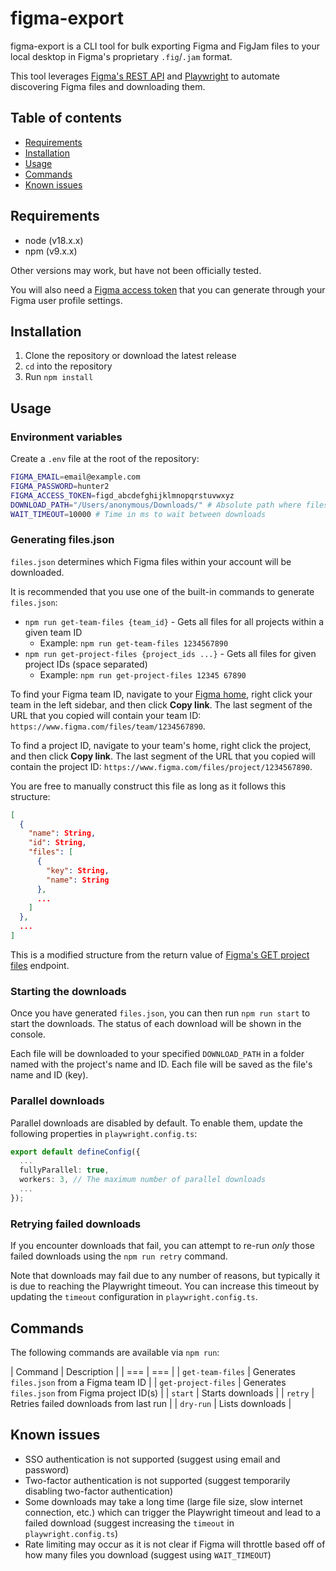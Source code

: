 # figma-export

figma-export is a CLI tool for bulk exporting Figma and FigJam files to your local desktop in Figma's proprietary `.fig`/`.jam` format.

This tool leverages [Figma's REST API](https://www.figma.com/developers/api) and [Playwright](https://playwright.dev/) to automate discovering Figma files and downloading them.

## Table of contents

- [Requirements](#requirements)
- [Installation](#Installation)
- [Usage](#usage)
- [Commands](#commands)
- [Known issues](#known-issues)

## Requirements

- node (v18.x.x)
- npm (v9.x.x)

Other versions may work, but have not been officially tested.

You will also need a [Figma access token](https://www.figma.com/developers/api#authentication) that you can generate through your Figma user profile settings.

## Installation

1. Clone the repository or download the latest release
2. `cd` into the repository
3. Run `npm install`

## Usage

### Environment variables

Create a `.env` file at the root of the repository:

```sh
FIGMA_EMAIL=email@example.com
FIGMA_PASSWORD=hunter2
FIGMA_ACCESS_TOKEN=figd_abcdefghijklmnopqrstuvwxyz
DOWNLOAD_PATH="/Users/anonymous/Downloads/" # Absolute path where files will be downloaded to
WAIT_TIMEOUT=10000 # Time in ms to wait between downloads
```

### Generating files.json

`files.json` determines which Figma files within your account will be downloaded.

It is recommended that you use one of the built-in commands to generate `files.json`:

- `npm run get-team-files {team_id}` - Gets all files for all projects within a given team ID
    - Example: `npm run get-team-files 1234567890`
- `npm run get-project-files {project_ids ...}` - Gets all files for given project IDs (space separated)
    - Example: `npm run get-project-files 12345 67890`

To find your Figma team ID, navigate to your [Figma home](https://www.figma.com/files/), right click your team in the left sidebar, and then click **Copy link**. The last segment of the URL that you copied will contain your team ID: `https://www.figma.com/files/team/1234567890`.

To find a project ID, navigate to your team's home, right click the project, and then click **Copy link**. The last segment of the URL that you copied will contain the project ID: `https://www.figma.com/files/project/1234567890`.

You are free to manually construct this file as long as it follows this structure:

```json
[
  {
    "name": String,
    "id": String,
    "files": [
      {
        "key": String,
        "name": String
      },
      ...
    ]
  },
  ...
]
```

This is a modified structure from the return value of [Figma's GET project files](https://www.figma.com/developers/api#get-project-files-endpoint) endpoint.

### Starting the downloads

Once you have generated `files.json`, you can then run `npm run start` to start the downloads. The status of each download will be shown in the console.

Each file will be downloaded to your specified `DOWNLOAD_PATH` in a folder named with the project's name and ID. Each file will be saved as the file's name and ID (key).

### Parallel downloads

Parallel downloads are disabled by default. To enable them, update the following properties in `playwright.config.ts`:

```ts
export default defineConfig({
  ...
  fullyParallel: true,
  workers: 3, // The maximum number of parallel downloads
  ...
});
```

### Retrying failed downloads

If you encounter downloads that fail, you can attempt to re-run _only_ those failed downloads using the `npm run retry` command.

Note that downloads may fail due to any number of reasons, but typically it is due to reaching the Playwright timeout. You can increase this timeout by updating the `timeout` configuration in `playwright.config.ts`.

## Commands

The following commands are available via `npm run`:

| Command | Description |
| === | === |
| `get-team-files` | Generates `files.json` from a Figma team ID |
| `get-project-files` | Generates `files.json` from Figma project ID(s) |
| `start` | Starts downloads |
| `retry` | Retries failed downloads from last run |
| `dry-run` | Lists downloads |

## Known issues

- SSO authentication is not supported (suggest using email and password)
- Two-factor authentication is not supported (suggest temporarily disabling two-factor authentication)
- Some downloads may take a long time (large file size, slow internet connection, etc.) which can trigger the Playwright timeout and lead to a failed download (suggest increasing the `timeout` in `playwright.config.ts`)
- Rate limiting may occur as it is not clear if Figma will throttle based off of how many files you download (suggest using `WAIT_TIMEOUT`)
